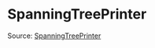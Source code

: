 # SpanningTreePrinter

Source: [SpanningTreePrinter](../../csrc/scheduler/tools/maxinfo_propagator.h#L274)
